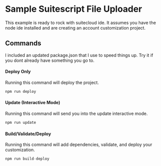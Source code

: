 # Sample Suitescript File Uploader

This example is ready to rock with suitecloud ide. It assumes you have the node ide installed
and are creating an account customization project.

## Commands

I included an updated package.json that I use to speed things up. Try it if you dont already
have something you go to. 

#### Deploy Only

Running this command will deploy the project.

```javascript
npm run deploy
```
#### Update (Interactive Mode)

Running this command will send you into the update interactive mode.

```javascript
npm run update
```
#### Build/Validate/Deploy

Running this command will add dependencies, validate, and deploy your customization.

```javascript
npm run build-deploy
```